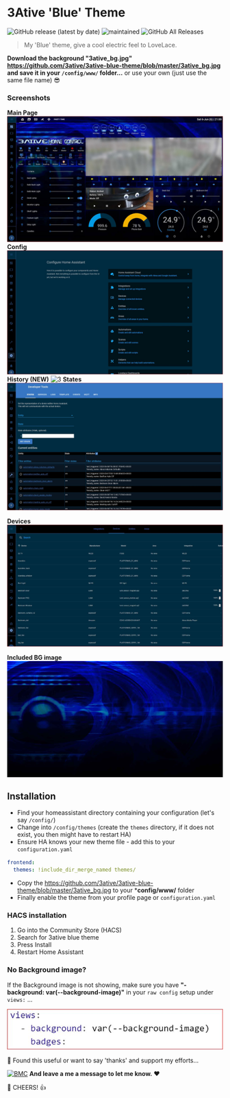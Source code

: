 # 3Ative 'Blue' Theme

![GitHub release (latest by date)](https://img.shields.io/github/v/release/3ative/3ative-blue-theme?label=Version&style=flat-square&labelColor=2ea9f4&color=1473ae) ![maintained](https://img.shields.io/maintenance/yes/2020.svg?style=flat-square&labelColor=2ea9f4&color=1473ae) ![GitHub All Releases](https://img.shields.io/github/downloads/3ative/3ative-blue-theme/total?&label=Total%20Downloads&style=flat-square&labelColor=2ea9f4&color=1473ae)



> My 'Blue' theme, give a cool electric feel to LoveLace.

**Download the background "3ative_bg.jpg" https://github.com/3ative/3ative-blue-theme/blob/master/3ative_bg.jpg and save it in your `/config/www/` folder...** or use your own (just use the same file name) 😎


### Screenshots

**Main Page**
![1](https://github.com/3ative/3ative-blue-theme/blob/master/screenshots/01-front.JPG)
**Config**
![2](https://github.com/3ative/3ative-blue-theme/blob/master/screenshots/02%20config.JPG)
**History (NEW)**
![3](https://user-images.githubusercontent.com/51385971/129607168-c67e50e1-7223-403b-b0ad-87498456eeaa.JPG)
**States**
![4](https://github.com/3ative/3ative-blue-theme/blob/master/screenshots/03%20States.JPG)

**Devices**
![5](https://github.com/3ative/3ative-blue-theme/blob/master/screenshots/04%20devices.JPG)

**Included BG image**
![6](https://github.com/3ative/3ative-blue-theme/blob/master/3ative_bg.jpg)

## Installation

* Find your homeassistant directory containing your configuration (let's say `/config/`)
* Change into `/config/themes` (create the `themes` directory, if it does not exist, you then might have to restart HA)
* Ensure HA knows your new theme file - add this to your `configuration.yaml`
```yaml
frontend:
  themes: !include_dir_merge_named themes/
```
* Copy the https://github.com/3ative/3ative-blue-theme/blob/master/3ative_bg.jpg to your ***config/www/** folder
* Finally enable the theme from your profile page or `configuration.yaml`

### HACS installation
1. Go into the Community Store (HACS)
2. Search for 3ative blue theme
3. Press Install
4. Restart Home Assistant

### No Background image?
If the Background image is not showing, make sure you have **"- background: var(--background-image)"** in your `raw config` setup under `views:` ...

![6](https://github.com/3ative/3ative-blue-theme/blob/master/screenshots/bg_var.JPG)

🎁 Found this useful or want to say 'thanks' and support my efforts...

[![BMC](https://www.buymeacoffee.com/assets/img/custom_images/white_img.png)](https://www.buymeacoffee.com/3ative) **And leave a me a message to let me know.**  ❤

🍺 CHEERS! 👍

